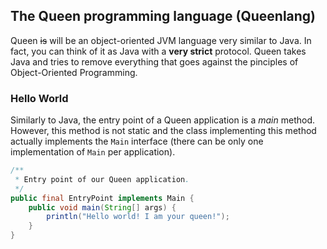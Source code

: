 ## The Queen programming language (Queenlang)

Queen <strike>is</strike> will be an object-oriented JVM language very similar to Java. In fact, you can think of it as Java with a **very strict** protocol. Queen takes Java and tries to remove everything that goes against the pinciples of Object-Oriented Programming.

### Hello World

Similarly to Java, the entry point of a Queen application is a *main* method. However, this method is not static and the class implementing this method actually implements the ``Main`` interface (there can be only one implementation of ``Main`` per application).

```java
/**
 * Entry point of our Queen application.
 */
public final EntryPoint implements Main {
    public void main(String[] args) {
        println("Hello world! I am your queen!");
    }
}
```
